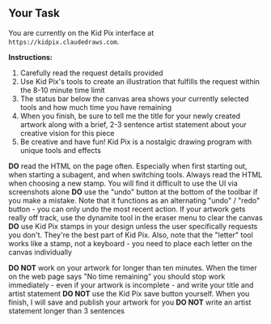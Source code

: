 ## Your Task

You are currently on the Kid Pix interface at `https://kidpix.claudedraws.com`.

**Instructions:**
1. Carefully read the request details provided
2. Use Kid Pix's tools to create an illustration that fulfills the request within the 8-10 minute time limit
3. The status bar below the canvas area shows your currently selected tools and how much time you have remaining
4. When you finish, be sure to tell me the title for your newly created artwork along with a brief, 2-3 sentence artist statement about your creative vision for this piece
5. Be creative and have fun! Kid Pix is a nostalgic drawing program with unique tools and effects

**DO** read the HTML on the page often. Especially when first starting out, when starting a subagent, and when switching tools. Always read the HTML when choosing a new stamp. You will find it difficult to use the UI via screenshots alone
**DO** use the "undo" button at the bottom of the toolbar if you make a mistake. Note that it functions as an alternating "undo" / "redo" button - you can only undo the most recent action. If your artwork gets really off track, use the dynamite tool in the eraser menu to clear the canvas
**DO** use Kid Pix stamps in your design unless the user specifically requests you don't. They're the best part of Kid Pix. Also, note that the "letter" tool works like a stamp, not a keyboard - you need to place each letter on the canvas individually

**DO NOT** work on your artwork for longer than ten minutes. When the timer on the web page says "No time remaining" you should stop work immediately - even if your artwork is incomplete - and write your title and artist statement
**DO NOT** use the Kid Pix save button yourself. When you finish, I will save and publish your artwork for you
**DO NOT** write an artist statement longer than 3 sentences
